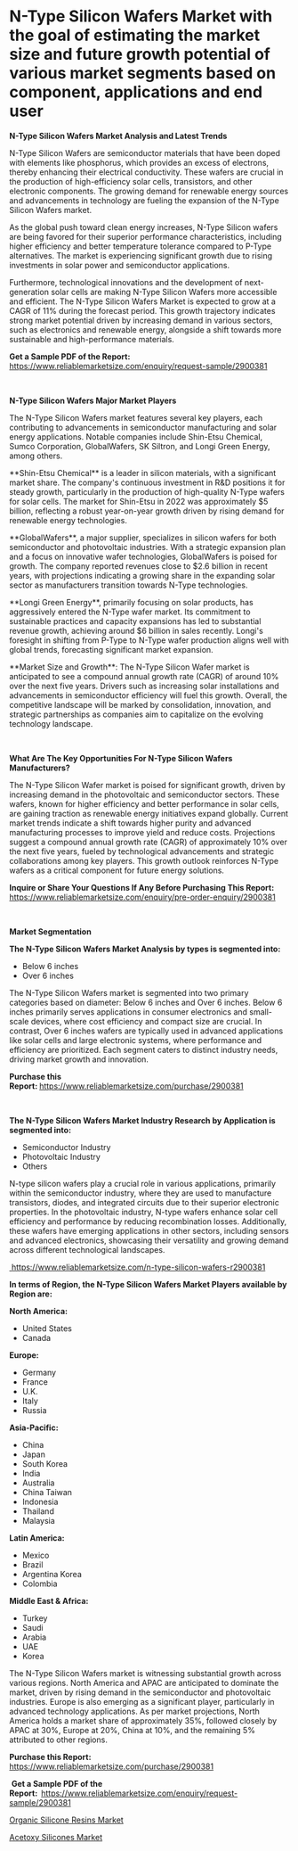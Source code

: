 <p><h1>N-Type Silicon Wafers Market with the goal of estimating the market size and future growth potential of various market segments based on component, applications and end user</h1></p><p><strong>N-Type Silicon Wafers Market Analysis and Latest Trends</strong></p>
<p><p>N-Type Silicon Wafers are semiconductor materials that have been doped with elements like phosphorus, which provides an excess of electrons, thereby enhancing their electrical conductivity. These wafers are crucial in the production of high-efficiency solar cells, transistors, and other electronic components. The growing demand for renewable energy sources and advancements in technology are fueling the expansion of the N-Type Silicon Wafers market. </p><p>As the global push toward clean energy increases, N-Type Silicon wafers are being favored for their superior performance characteristics, including higher efficiency and better temperature tolerance compared to P-Type alternatives. The market is experiencing significant growth due to rising investments in solar power and semiconductor applications. </p><p>Furthermore, technological innovations and the development of next-generation solar cells are making N-Type Silicon Wafers more accessible and efficient. The N-Type Silicon Wafers Market is expected to grow at a CAGR of 11% during the forecast period. This growth trajectory indicates strong market potential driven by increasing demand in various sectors, such as electronics and renewable energy, alongside a shift towards more sustainable and high-performance materials.</p></p>
<p><strong>Get a Sample PDF of the Report:&nbsp;</strong> <a href="https://www.reliablemarketsize.com/enquiry/request-sample/2900381?utm_campaign=2003&utm_medium=2&utm_source=Github&utm_content=ia&utm_term=16032025&utm_id=n-type-silicon-wafers">https://www.reliablemarketsize.com/enquiry/request-sample/2900381</a></p>
<p>&nbsp;</p>
<p><strong>N-Type Silicon Wafers Major Market Players</strong></p>
<p><p>The N-Type Silicon Wafers market features several key players, each contributing to advancements in semiconductor manufacturing and solar energy applications. Notable companies include Shin-Etsu Chemical, Sumco Corporation, GlobalWafers, SK Siltron, and Longi Green Energy, among others.</p><p>**Shin-Etsu Chemical** is a leader in silicon materials, with a significant market share. The company's continuous investment in R&D positions it for steady growth, particularly in the production of high-quality N-Type wafers for solar cells. The market for Shin-Etsu in 2022 was approximately $5 billion, reflecting a robust year-on-year growth driven by rising demand for renewable energy technologies.</p><p>**GlobalWafers**, a major supplier, specializes in silicon wafers for both semiconductor and photovoltaic industries. With a strategic expansion plan and a focus on innovative wafer technologies, GlobalWafers is poised for growth. The company reported revenues close to $2.6 billion in recent years, with projections indicating a growing share in the expanding solar sector as manufacturers transition towards N-Type technologies.</p><p>**Longi Green Energy**, primarily focusing on solar products, has aggressively entered the N-Type wafer market. Its commitment to sustainable practices and capacity expansions has led to substantial revenue growth, achieving around $6 billion in sales recently. Longi's foresight in shifting from P-Type to N-Type wafer production aligns well with global trends, forecasting significant market expansion.</p><p>**Market Size and Growth**: The N-Type Silicon Wafer market is anticipated to see a compound annual growth rate (CAGR) of around 10% over the next five years. Drivers such as increasing solar installations and advancements in semiconductor efficiency will fuel this growth. Overall, the competitive landscape will be marked by consolidation, innovation, and strategic partnerships as companies aim to capitalize on the evolving technology landscape.</p></p>
<p>&nbsp;</p>
<p><strong>What Are The Key Opportunities For N-Type Silicon Wafers Manufacturers?</strong></p>
<p><p>The N-Type Silicon Wafer market is poised for significant growth, driven by increasing demand in the photovoltaic and semiconductor sectors. These wafers, known for higher efficiency and better performance in solar cells, are gaining traction as renewable energy initiatives expand globally. Current market trends indicate a shift towards higher purity and advanced manufacturing processes to improve yield and reduce costs. Projections suggest a compound annual growth rate (CAGR) of approximately 10% over the next five years, fueled by technological advancements and strategic collaborations among key players. This growth outlook reinforces N-Type wafers as a critical component for future energy solutions.</p></p>
<p><strong>Inquire or Share Your Questions If Any Before Purchasing This Report:</strong> <a href="https://www.reliablemarketsize.com/enquiry/pre-order-enquiry/2900381?utm_campaign=2003&utm_medium=2&utm_source=Github&utm_content=ia&utm_term=16032025&utm_id=n-type-silicon-wafers">https://www.reliablemarketsize.com/enquiry/pre-order-enquiry/2900381</a></p>
<p>&nbsp;</p>
<p><strong>Market Segmentation</strong></p>
<p><strong>The N-Type Silicon Wafers Market Analysis by types is segmented into:</strong></p>
<p><ul><li>Below 6 inches</li><li>Over 6 inches</li></ul></p>
<p><p>The N-Type Silicon Wafers market is segmented into two primary categories based on diameter: Below 6 inches and Over 6 inches. Below 6 inches primarily serves applications in consumer electronics and small-scale devices, where cost efficiency and compact size are crucial. In contrast, Over 6 inches wafers are typically used in advanced applications like solar cells and large electronic systems, where performance and efficiency are prioritized. Each segment caters to distinct industry needs, driving market growth and innovation.</p></p>
<p><strong>Purchase this Report:&nbsp;</strong><a href="https://www.reliablemarketsize.com/purchase/2900381?utm_campaign=2003&utm_medium=2&utm_source=Github&utm_content=ia&utm_term=16032025&utm_id=n-type-silicon-wafers">https://www.reliablemarketsize.com/purchase/2900381</a></p>
<p>&nbsp;</p>
<p><strong>The N-Type Silicon Wafers Market Industry Research by Application is segmented into:</strong></p>
<p><ul><li>Semiconductor Industry</li><li>Photovoltaic Industry</li><li>Others</li></ul></p>
<p><p>N-type silicon wafers play a crucial role in various applications, primarily within the semiconductor industry, where they are used to manufacture transistors, diodes, and integrated circuits due to their superior electronic properties. In the photovoltaic industry, N-type wafers enhance solar cell efficiency and performance by reducing recombination losses. Additionally, these wafers have emerging applications in other sectors, including sensors and advanced electronics, showcasing their versatility and growing demand across different technological landscapes.</p></p>
<p><a href="https://www.reliablemarketsize.com/n-type-silicon-wafers-r2900381?utm_campaign=2003&utm_medium=2&utm_source=Github&utm_content=ia&utm_term=16032025&utm_id=n-type-silicon-wafers">&nbsp;https://www.reliablemarketsize.com/n-type-silicon-wafers-r2900381</a></p>
<p><strong>In terms of Region, the N-Type Silicon Wafers Market Players available by Region are:</strong></p>
<p>
    <p> <strong> North America: </strong>
        <ul>
            <li>United States</li>
            <li>Canada</li>
        </ul>
        </p> 
    <p> <strong> Europe: </strong>
        <ul>
            <li>Germany</li>
            <li>France</li>
            <li>U.K.</li>
            <li>Italy</li>
            <li>Russia</li>
        </ul>
        </p> 
    <p> <strong> Asia-Pacific: </strong>
        <ul>
            <li>China</li>
            <li>Japan</li>
            <li>South Korea</li>
            <li>India</li>
            <li>Australia</li>
            <li>China Taiwan</li>
            <li>Indonesia</li>
            <li>Thailand</li>
            <li>Malaysia</li>
        </ul>
        </p> 
    <p> <strong> Latin America: </strong>
        <ul>
            <li>Mexico</li>
            <li>Brazil</li>
            <li>Argentina Korea</li>
            <li>Colombia</li>
        </ul>
        </p> 
    <p> <strong> Middle East & Africa: </strong>
        <ul>
            <li>Turkey</li>
            <li>Saudi</li>
            <li>Arabia</li>
            <li>UAE</li>
            <li>Korea</li>
        </ul>
    </p>
    </p>
<p><p>The N-Type Silicon Wafers market is witnessing substantial growth across various regions. North America and APAC are anticipated to dominate the market, driven by rising demand in the semiconductor and photovoltaic industries. Europe is also emerging as a significant player, particularly in advanced technology applications. As per market projections, North America holds a market share of approximately 35%, followed closely by APAC at 30%, Europe at 20%, China at 10%, and the remaining 5% attributed to other regions.</p></p>
<p><strong>Purchase this Report: </strong><a href="https://www.reliablemarketsize.com/purchase/2900381?utm_campaign=2003&utm_medium=2&utm_source=Github&utm_content=ia&utm_term=16032025&utm_id=n-type-silicon-wafers">https://www.reliablemarketsize.com/purchase/2900381</a></p>
<p>&nbsp;<strong>Get a Sample PDF of the Report:&nbsp;&nbsp;</strong><a href="https://www.reliablemarketsize.com/enquiry/request-sample/2900381?utm_campaign=2003&utm_medium=2&utm_source=Github&utm_content=ia&utm_term=16032025&utm_id=n-type-silicon-wafers">https://www.reliablemarketsize.com/enquiry/request-sample/2900381</a></p>
<p><strong></strong></p>
<p><p><a href="https://github.com/nicoletavirag/Market-Research-Report-List-5/blob/main/organic-silicone-resins-market.md?utm_campaign=2003&utm_medium=2&utm_source=Github&utm_content=ia&utm_term=16032025&utm_id=n-type-silicon-wafers">Organic Silicone Resins Market</a></p><p><a href="https://github.com/gulaimolin/Market-Research-Report-List-7/blob/main/acetoxy-silicones-market.md?utm_campaign=2003&utm_medium=2&utm_source=Github&utm_content=ia&utm_term=16032025&utm_id=n-type-silicon-wafers">Acetoxy Silicones Market</a></p></p>